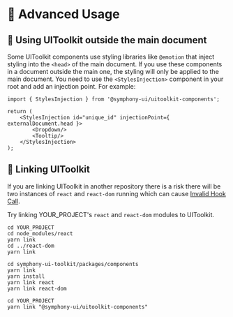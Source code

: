 # 🧮 Advanced Usage

## 🚏 Using UIToolkit outside the main document
Some UIToolkit components use styling libraries like `@emotion` that inject styling into the `<head>` of the main document. If you use these components in a document outside the main one, the styling will only be applied to the main document. You need to use the `<StylesInjection>` component in your root and add an injection point. For example:

```
import { StylesInjection } from '@symphony-ui/uitoolkit-components';

return (
    <StylesInjection id="unique_id" injectionPoint={ externalDocument.head }>
        <Dropdown/>
        <Tooltip/>
    </StylesInjection>
);
```

## 🔗 Linking UIToolkit
If you are linking UIToolkit in another repository there is a risk there will be two instances of `react` and `react-dom` running which can cause [Invalid Hook Call](https://reactjs.org/warnings/invalid-hook-.call-warning.html).

Try linking YOUR_PROJECT's `react` and `react-dom` modules to UIToolkit.

```
cd YOUR_PROJECT
cd node_modules/react
yarn link
cd ../react-dom
yarn link

cd symphony-ui-toolkit/packages/components
yarn link
yarn install
yarn link react
yarn link react-dom

cd YOUR_PROJECT
yarn link "@symphony-ui/uitoolkit-components"
```
